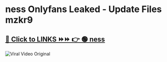 
 # ness Onlyfans Leaked - Update Files mzkr9

## <h2><a href="https://clipsfans.com/ness&ref=git">🔗 Click to LINKS ⏩⏩ 👉 🟢 ness </a></h2>

<a href="https://clipsfans.com/ness&ref=git" rel="nofollow" data-target="animated-image.originalLink"><img src="https://i.ibb.co.com/xMMVF88/686577567.gif" alt="Viral Video Original" style="max-width: 100%; display: inline-block;" data-target="animated-image.originalImage"></a>

